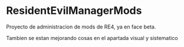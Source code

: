 # ResidentEvilManagerMods
Proyecto de administracion de mods de RE4, ya en face beta.

Tambien se estan mejorando cosas en el apartada visual y sistematico
